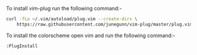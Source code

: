 To install vim-plug run the following command:-
```bash
curl -fLo ~/.vim/autoload/plug.vim --create-dirs \
    https://raw.githubusercontent.com/junegunn/vim-plug/master/plug.vim
```
To install the colorscheme open vim and run the following command:-
```
:PlugInstall
```
